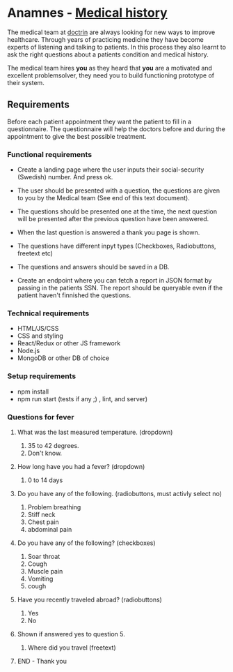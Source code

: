 # Anamnes - [Medical history](https://en.wikipedia.org/wiki/Medical_history)

The medical team at [doctrin](http://doctrin.se/en/) are always looking for new ways to improve healthcare. Through years of practicing medicine they have become experts of listening and talking to patients. In this process they also learnt to ask the right questions about a patients condition and medical history.

The medical team hires __you__ as they heard that __you__ are a motivated and excellent problemsolver, they need you to build functioning prototype of their system.


## Requirements

Before each patient appointment they want the patient to fill in a questionnaire. The questionnaire will help the doctors before and during the appointment to give the best possible treatment.


### Functional requirements

* Create a landing page where the user inputs their social-security (Swedish) number. And press ok.

* The user should be presented with a question, the questions are given to you by the Medical team (See end of this text document).

* The questions should be presented one at the time, the next question will be presented after the previous question have been answered.

* When the last question is answered a thank you page is shown.

* The questions have different inpyt types (Checkboxes, Radiobuttons, freetext etc)

* The questions and answers should be saved in a DB.

* Create an endpoint where you can fetch a report in JSON format by passing in the patients SSN. The report should be queryable even if the patient haven't finnished the questions.

### Technical requirements
*  HTML/JS/CSS
*  CSS and styling
*  React/Redux or other JS framework
*  Node.js
*  MongoDB or other DB of choice

### Setup requirements

* npm install
* npm run start (tests if any ;) , lint, and server)

### Questions for fever
 
1.	What was the last measured temperature. (dropdown)
	1.	35 to 42 degrees.
	1.	Don't know.

2. How long have you had a fever? (dropdown)
	1. 0 to 14 days

3. Do you have any of the following. (radiobuttons, must activly select no)

	1. Problem breathing
	2. Stiff neck
	3. Chest pain
	4. abdominal pain

4. Do you have any of the following? (checkboxes)

	1. Soar throat
	2. Cough
	3. Muscle pain
	4. Vomiting
	5. cough

5. Have you recently traveled abroad? (radiobuttons)
	1. Yes
	2. No

6. Shown if answered yes to question 5.
	1. Where did you travel (freetext)

7. END - Thank you
